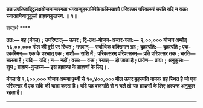 **तत उपरिष्टाद्द्विलक्षयोजनान्तरगता भगवान्बृहस्पतिरेकैकस्मिन्राशौ परिवत्सरं परिवत्सरं चरति यदि न** **वक्र: स्यात्प्रायेणानुकूलो ब्राह्मणकुलस्य. ॥ १॥** 

शब्दार्थ **** 

**तत:—** **वह (मंगल)** **; उपरिष्टात्—** **ऊपर** **; द्वि-लक्ष-योजन-अन्तर-गता:—** **२,००,००० योजन अर्थात् १६,००,००० मील की दूरी** **पर स्थित** **; भगवान्—** **सर्वाधिक शक्तिमान ग्रह** **; बृहस्पति:—** **बृहस्पति** **; एक-एकस्मिन्—** **एक के पश्चात् एक** **; राशौ—** **राशि में** **;** **परिवत्सरम् परिवत्सरम्—** **प्रति परिवत्सर तक** **; चरति—** **चलता है** **; यदि—** **यदि** **; न—** **नहीं** **; वक्र:—** **वक्र** **; स्यात्—** **हो जाता है** **;** **प्रायेण—** **प्राय:** **; अनुकूल:—** **शुभ** **; ब्राह्मण-कुलस्य—** **इस ब्रह्माण्ड के ब्राह्मणों के लिए।** **.** 

**मंगल से १,६००,००० योजन अथवा पृथ्वी से १०,४००,००० मील ऊपर बृहस्पति नामक** **ग्रह स्थित है जो एक परिवत्सर में एक राशि की यात्रा करता है। यदि यह वक्रगति से न चले तो** **यह ब्राह्मणों के लिए अत्यन्त अनुकूल रहता है।** 

**** 